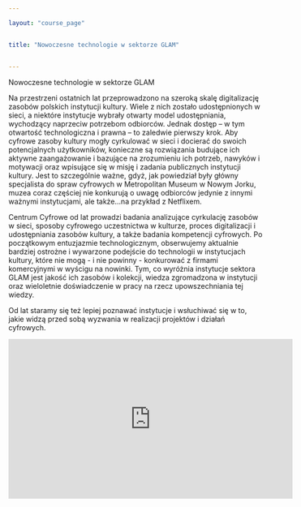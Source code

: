 ```yaml
---

layout: "course_page"


title: "Nowoczesne technologie w sektorze GLAM"


---
```


<div class="text-center screen-title">
Nowoczesne technologie w sektorze GLAM
</div>

<div class="screen-content">
<p>Na przestrzeni ostatnich lat przeprowadzono na szeroką skalę digitalizację zasobów polskich instytucji kultury. Wiele z nich zostało udostępnionych w sieci, a niektóre instytucje wybrały otwarty model udostępniania, wychodzący naprzeciw potrzebom odbiorców. Jednak dostęp – w tym otwartość technologiczna i prawna – to zaledwie pierwszy krok. Aby cyfrowe zasoby kultury mogły cyrkulować w sieci i docierać do swoich potencjalnych użytkowników, konieczne są rozwiązania budujące ich aktywne zaangażowanie i bazujące na zrozumieniu ich potrzeb, nawyków i motywacji oraz wpisujące się w misję i zadania publicznych instytucji kultury. Jest to szczególnie ważne, gdyż, jak powiedział były główny specjalista do spraw cyfrowych w Metropolitan Museum w Nowym Jorku, muzea coraz częściej nie konkurują o uwagę odbiorców jedynie z innymi ważnymi instytucjami, ale także...na przykład z Netflixem. 

Centrum Cyfrowe od lat prowadzi badania analizujące cyrkulację zasobów w sieci, sposoby cyfrowego uczestnictwa w kulturze, proces digitalizacji i udostępniania zasobów kultury, a także badania kompetencji cyfrowych. Po początkowym entuzjazmie technologicznym, obserwujemy aktualnie bardziej ostrożne i wywarzone podejście do technologii w instytucjach kultury, które nie mogą - i nie powinny - konkurować z firmami komercyjnymi w wyścigu na nowinki. Tym, co wyróżnia instytucje sektora GLAM jest jakość ich zasobów i kolekcji, wiedza zgromadzona w instytucji oraz wieloletnie doświadczenie w pracy na rzecz upowszechniania tej wiedzy. 

Od lat staramy się też lepiej poznawać instytucje i wsłuchiwać się w to, jakie widzą przed sobą wyzwania w realizacji projektów i działań cyfrowych. </p>
<div class="row">
  <div class="col-md-12 col-xs-12">
   <div class="embed-responsive embed-responsive-16by9">
   <iframe width="560" height="315" src="https://www.youtube.com/embed/8ZWuwGeuhdw" frameborder="0" allow="autoplay; encrypted-media" allowfullscreen></iframe></div></div>
</div>
</div>
